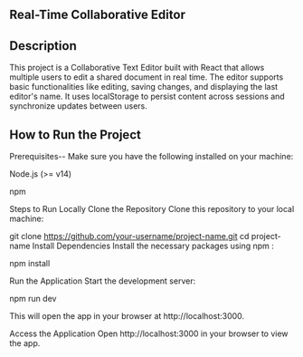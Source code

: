 <!-- # React + Vite

This template provides a minimal setup to get React working in Vite with HMR and some ESLint rules.

Currently, two official plugins are available:

- [@vitejs/plugin-react](https://github.com/vitejs/vite-plugin-react/blob/main/packages/plugin-react) uses [Babel](https://babeljs.io/) for Fast Refresh
- [@vitejs/plugin-react-swc](https://github.com/vitejs/vite-plugin-react/blob/main/packages/plugin-react-swc) uses [SWC](https://swc.rs/) for Fast Refresh

## Expanding the ESLint configuration

If you are developing a production application, we recommend using TypeScript with type-aware lint rules enabled. Check out the [TS template](https://github.com/vitejs/vite/tree/main/packages/create-vite/template-react-ts) for information on how to integrate TypeScript and [`typescript-eslint`](https://typescript-eslint.io) in your project. -->

## Real-Time Collaborative Editor

## Description

This project is a Collaborative Text Editor built with React that allows multiple users to edit a shared document in real time. The editor supports basic functionalities like editing, saving changes, and displaying the last editor's name. It uses localStorage to persist content across sessions and synchronize updates between users.

## How to Run the Project

Prerequisites--
Make sure you have the following installed on your machine:

Node.js (>= v14)

npm 

Steps to Run Locally
Clone the Repository
Clone this repository to your local machine:

git clone https://github.com/your-username/project-name.git
cd project-name
Install Dependencies
Install the necessary packages using npm :

npm install

Run the Application
Start the development server:


npm run dev

This will open the app in your browser at http://localhost:3000.

Access the Application
Open http://localhost:3000 in your browser to view the app.

